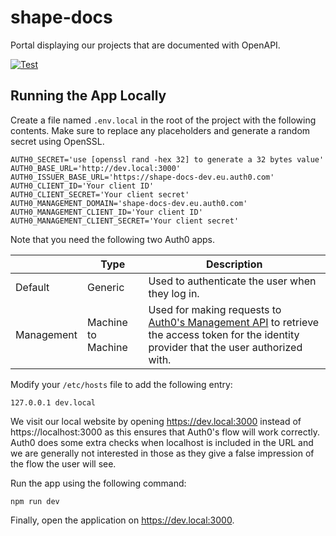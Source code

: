 # shape-docs

Portal displaying our projects that are documented with OpenAPI.

[![Test](https://github.com/shapehq/shape-docs/actions/workflows/test.yml/badge.svg)](https://github.com/shapehq/shape-docs/actions/workflows/test.yml)

## Running the App Locally

Create a file named `.env.local` in the root of the project with the following contents. Make sure to replace any placeholders and generate a random secret using OpenSSL.

```
AUTH0_SECRET='use [openssl rand -hex 32] to generate a 32 bytes value'
AUTH0_BASE_URL='http://dev.local:3000'
AUTH0_ISSUER_BASE_URL='https://shape-docs-dev.eu.auth0.com'
AUTH0_CLIENT_ID='Your client ID'
AUTH0_CLIENT_SECRET='Your client secret'
AUTH0_MANAGEMENT_DOMAIN='shape-docs-dev.eu.auth0.com'
AUTH0_MANAGEMENT_CLIENT_ID='Your client ID'
AUTH0_MANAGEMENT_CLIENT_SECRET='Your client secret'
```

Note that you need the following two Auth0 apps.

| |Type|Description|
|-|-|-|
|Default|Generic|Used to authenticate the user when they log in.|
|Management|Machine to Machine|Used for making requests to [Auth0's Management API](https://auth0.com/docs/api/management/v2) to retrieve the access token for the identity provider that the user authorized with.|

Modify your `/etc/hosts` file to add the following entry:

```
127.0.0.1 dev.local
```

We visit our local website by opening https://dev.local:3000 instead of https://localhost:3000 as this ensures that Auth0's flow will work correctly. Auth0 does some extra checks when localhost is included in the URL and we are generally not interested in those as they give a false impression of the flow the user will see.

Run the app using the following command:

```
npm run dev
```

Finally, open the application on https://dev.local:3000.
